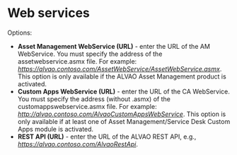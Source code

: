 # Web services
      
Options:
     
- **Asset Management WebService (URL)** - enter the URL of the AM WebService.  You must specify the address of the assetwebservice.asmx file. For example: *https://alvao.contoso.com/AssetWebService/AssetWebService.asmx*.		This option is only available if the ALVAO Asset Management product is activated.
- **Custom Apps WebService (URL)** - enter the URL of the CA WebService. You must specify the address (without .asmx) of the customappswebservice.asmx file. For example: *http://alvao.contoso.com/AlvaoCustomAppsWebService*. 		This option is only available if at least one of Asset Management/Service Desk Custom Apps module is activated.
- **REST API (URL)** - enter the URL of the ALVAO REST API, e.g., *https://alvao.contoso.com/AlvaoRestApi*.
